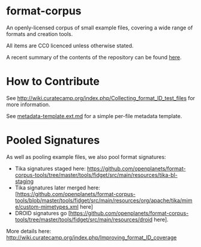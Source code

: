 format-corpus
=============

An openly-licensed corpus of small example files, covering a wide range of formats and creation tools.

All items are CC0 licenced unless otherwise stated.

A recent summary of the contents of the repository can be found [here](http://www.opf-labs.org/format-corpus/tools/coverage/reports/).


How to Contribute
=================

See http://wiki.curatecamp.org/index.php/Collecting_format_ID_test_files for more information.

See [metadata-template.ext.md](https://github.com/openplanets/format-corpus/blob/master/metadata-template.ext.md) for a simple per-file metadata template.


Pooled Signatures
=================

As well as pooling example files, we also pool format signatures:

* Tika signatures staged here: https://github.com/openplanets/format-corpus-tools/tree/master/tools/fidget/src/main/resources/tika-bl-staging
* Tika signatures later merged here: [https://github.com/openplanets/format-corpus-tools/blob/master/tools/fidget/src/main/resources/org/apache/tika/mime/custom-mimetypes.xml here]
* DROID signatures go [https://github.com/openplanets/format-corpus-tools/tree/master/tools/fidget/src/main/resources/droid here].

More details here: http://wiki.curatecamp.org/index.php/Improving_format_ID_coverage

